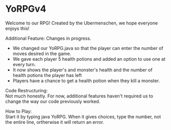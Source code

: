 # YoRPGv4


Welcome to our RPG! Created by the Ubermenschen, we hope everyone enjoys this!


Additional Feature: Changes in progress.
    <ul> <li>We changed our YoRPG.java so that the player can enter the number of moves desired in the game.</li>
    <li>We gave each player 5 health potions and added an option to use one at every turn.</li>
    <li> It now shows the player's and monster's health and the number of health potions the player has left</li>
    <li> Players have a chance to get a health potion when they kill a monster.</li>
    </ul>
    
    
Code Restructuring:
<br>    Not much honestly. For now, additional features haven't required us to change the way our code previously worked.
    
How to Play:
<Br>    Start it by typing java YoRPG. When it gives choices, type the number, not the entire line, ortherwise it will return an error.
